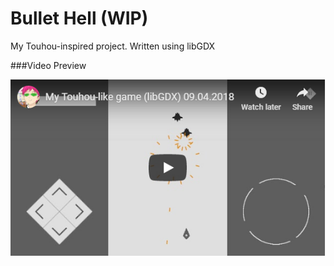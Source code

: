 # Bullet Hell (WIP)

My Touhou-inspired project. Written using libGDX

###Video Preview

[![Video](images/video.png "Gameplay Video")]("https://youtu.be/AlYux-lBiWQ")
